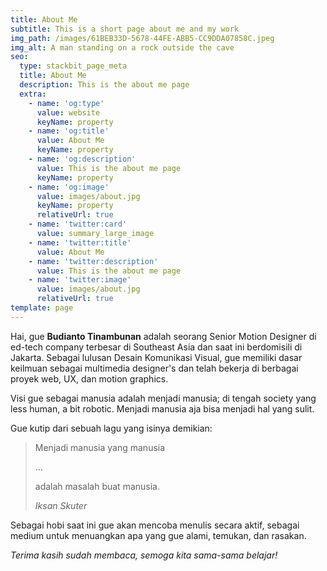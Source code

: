 ```yaml
---
title: About Me
subtitle: This is a short page about me and my work
img_path: /images/61BEB33D-5678-44FE-ABB5-CC9DDA07858C.jpeg
img_alt: A man standing on a rock outside the cave
seo:
  type: stackbit_page_meta
  title: About Me
  description: This is the about me page
  extra:
    - name: 'og:type'
      value: website
      keyName: property
    - name: 'og:title'
      value: About Me
      keyName: property
    - name: 'og:description'
      value: This is the about me page
      keyName: property
    - name: 'og:image'
      value: images/about.jpg
      keyName: property
      relativeUrl: true
    - name: 'twitter:card'
      value: summary_large_image
    - name: 'twitter:title'
      value: About Me
    - name: 'twitter:description'
      value: This is the about me page
    - name: 'twitter:image'
      value: images/about.jpg
      relativeUrl: true
template: page
---
```

Hai, gue **Budianto Tinambunan** adalah seorang Senior Motion Designer di ed-tech company terbesar di Southeast Asia dan saat ini berdomisili di Jakarta. Sebagai lulusan Desain Komunikasi Visual, gue memiliki dasar keilmuan sebagai multimedia designer's dan telah bekerja di berbagai proyek web, UX, dan motion graphics.

Visi gue sebagai manusia adalah menjadi manusia; di tengah society yang less human, a bit robotic. Menjadi manusia aja bisa menjadi hal yang sulit.

Gue kutip dari sebuah lagu yang isinya demikian:

> Menjadi manusia yang manusia
>
> …
>
> adalah masalah buat manusia.
>
> <cite>Iksan Skuter</cite>

Sebagai hobi saat ini gue akan mencoba menulis secara aktif, sebagai medium untuk menuangkan apa yang gue alami, temukan, dan rasakan.

*Terima kasih sudah membaca, semoga kita sama-sama belajar!*

